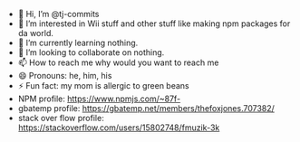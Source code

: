 - 👋 Hi, I’m @tj-commits
- 👀 I’m interested in Wii stuff and other stuff like making npm packages for da world.
- 🌱 I’m currently learning nothing.
- 💞️ I’m looking to collaborate on nothing.
- 📫 How to reach me why would you want to reach me
- 😄 Pronouns: he, him, his
- ⚡ Fun fact: my mom is allergic to green beans
- NPM profile: https://www.npmjs.com/~87f-
- gbatemp profile: https://gbatemp.net/members/thefoxjones.707382/
- stack over flow profile: https://stackoverflow.com/users/15802748/fmuzik-3k

<!---
tj-commits/tj-commits is a ✨ special ✨ repository because its `README.md` (this file) appears on your GitHub profile.
You can click the Preview link to take a look at your changes.
--->
